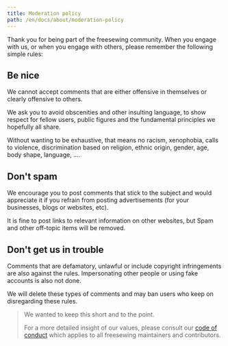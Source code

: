 ```yaml
---
title: Moderation policy
path: /en/docs/about/moderation-policy
---
```


Thank you for being part of the freesewing community. When you engage with us, or when you engage with others, please remember the following simple rules:

## Be nice

We cannot accept comments that are either offensive in themselves or clearly offensive to others.

We ask you to avoid obscenities and other insulting language, to show respect for fellow users, public figures and the fundamental principles we hopefully all share.

Without wanting to be exhaustive, that means no racism, xenophobia, calls to violence, discrimination based on religion, ethnic origin, gender, age, body shape, language, &hellip;.

## Don't spam

We encourage you to post comments that stick to the subject and would appreciate it if you refrain from posting advertisements (for your businesses, blogs or websites, etc).

It is fine to post links to relevant information on other websites, but Spam and other off-topic items will be removed.

## Don't get us in trouble

Comments that are defamatory, unlawful or include copyright infringements are also against the rules. Impersonating other people or using fake accounts is also not done.

We will delete these types of comments and may ban users who keep on disregarding these rules.

> We wanted to keep this short and to the point.
> 
> For a more detailed insight of our values, please consult our [code of conduct](/docs/about/code-of-conduct) which applies to all freesewing maintainers and contributors.